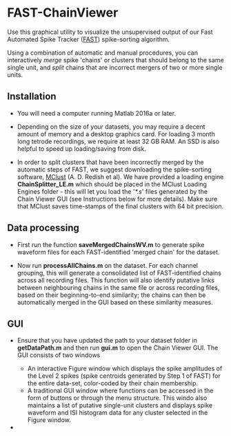 # FAST-ChainViewer

Use this graphical utility to visualize the unsupervised output of our Fast Automated Spike Tracker ([FAST](https://github.com/Olveczky-Lab/FAST)) spike-sorting algorithm. 

Using a combination of automatic and manual procedures, you can interactively *merge* spike 'chains' or clusters that should belong to the same single unit, and *split* chains that are incorrect mergers of two or more single units.


## Installation

- You will need a computer running Matlab 2016a or later. 

- Depending on the size of your datasets, you may require a decent amount of memory and a desktop graphics card. For loading 3 month long tetrode recordings, we require at least 32 GB RAM. An SSD is also helpful to speed up loading/saving from disk.

- In order to split clusters that have been incorrectly merged by the automatic steps of FAST, we suggest downloading the spike-sorting software, [MClust](http://redishlab.neuroscience.umn.edu/MClust/MClust.html) (A. D. Redish et al). We have provided a loading engine **ChainSplitter_LE.m** which should be placed in the MClust Loading Engines folder - this will let you load the '*\*.s*' files generated by the Chain Viewer GUI (see Instructions below for more details). Make sure that MClust saves time-stamps of the final clusters with 64 bit precision.


## Data processing

- First run the function **saveMergedChainsWV.m** to generate spike waveform files for each FAST-identified 'merged chain' for the dataset.

- Now run **processAllChains.m** on the dataset. For each channel grouping, this will generate a consolidated list of FAST-identified chains across all recording files. This function will also identify putative links between neighbouring chains in the same file or across recording files, based on their beginning-to-end similarity; the chains can then be automatically merged in the GUI based on these similarity measures.


## GUI

- Ensure that you have updated the path to your dataset folder in **getDataPath.m** and then run **gui.m** to open the Chain Viewer GUI. The GUI consists of two windows 
	- An interactive Figure window which displays the spike amplitudes of the Level 2 spikes (spike centroids generated by Step 1 of FAST) for the entire data-set, color-coded by their chain membership.
	- A traditional GUI window where functions can be accessed in the form of buttons or through the menu structure. This windo also maintains a list of putative single-unit clusters and displays spike waveform and ISI histogram data for any cluster selected in the Figure window.
	
- 
